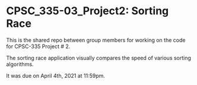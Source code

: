 # CPSC_335-03_Project2: Sorting Race

This is the shared repo between group members for working on the code for  CPSC-335 Project # 2.

The sorting race application visually compares the speed of various sorting algorithms. 

It was due on April 4th, 2021 at 11:59pm.